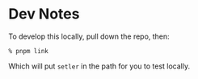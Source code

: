 # Dev Notes

To develop this locally, pull down the repo, then:

```
% pnpm link
```

Which will put `setler` in the path for you to test locally.
